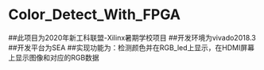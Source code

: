 # Color_Detect_With_FPGA
##此项目为2020年新工科联盟-Xilinx暑期学校项目
##开发环境为vivado2018.3
##开发平台为SEA
##实现功能为：检测颜色并在RGB_led上显示，在HDMI屏幕上显示图像和对应的RGB数据
